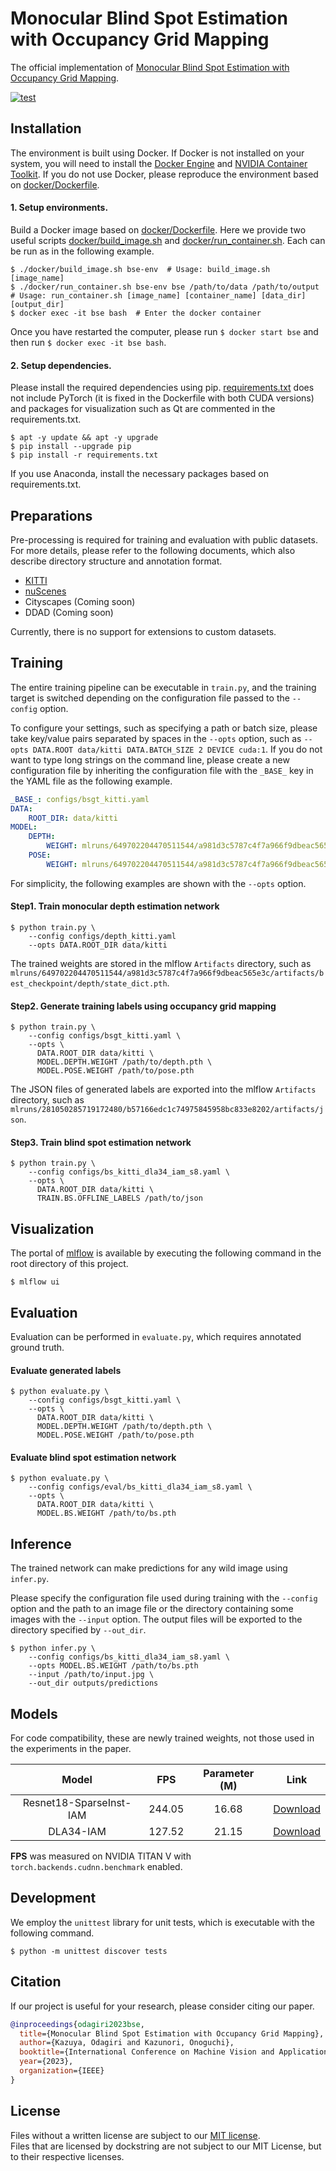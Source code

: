 # Monocular Blind Spot Estimation with Occupancy Grid Mapping

The official implementation of [Monocular Blind Spot Estimation with Occupancy Grid Mapping](https://doi.org/10.23919/MVA57639.2023.10215609).

[![test](https://github.com/kvizmd/monoblindspot/actions/workflows/test.yml/badge.svg?branch=main)](https://github.com/kvizmd/monoblindspot/actions/workflows/test.yml)

## Installation
The environment is built using Docker. If Docker is not installed on your system, you will need to install the [Docker Engine](https://docs.docker.com/engine/install/ubuntu/) and [NVIDIA Container Toolkit](https://docs.nvidia.com/datacenter/cloud-native/container-toolkit/latest/install-guide.html). 
If you do not use Docker, please reproduce the environment based on [docker/Dockerfile](docker/Dockerfile).

#### 1. Setup environments.
Build a Docker image based on [docker/Dockerfile](docker/Dockerfile). Here we provide two useful scripts [docker/build_image.sh](docker/build_image.sh) and [docker/run_container.sh](docker/run_container.sh). Each can be run as in the following example.

```shell
$ ./docker/build_image.sh bse-env  # Usage: build_image.sh [image_name]
$ ./docker/run_container.sh bse-env bse /path/to/data /path/to/output  # Usage: run_container.sh [image_name] [container_name] [data_dir] [output_dir]
$ docker exec -it bse bash  # Enter the docker container
```
Once you have restarted the computer, please run `$ docker start bse` and then run `$ docker exec -it bse bash`.

#### 2. Setup dependencies.
Please install the required dependencies using pip. [requirements.txt](./requirements.txt) does not include PyTorch (it is fixed in the Dockerfile with both CUDA versions) and packages for visualization such as Qt are commented in the requirements.txt. 

```shell
$ apt -y update && apt -y upgrade
$ pip install --upgrade pip
$ pip install -r requirements.txt
```
If you use Anaconda, install the necessary packages based on requirements.txt.

## Preparations
Pre-processing is required for training and evaluation with public datasets.
For more details, please refer to the following documents, which also describe directory structure and annotation format.

- [KITTI](splits/kitti)
- [nuScenes](splits/nusc) 
- Cityscapes (Coming soon)
- DDAD (Coming soon)

Currently, there is no support for extensions to custom datasets.

## Training
The entire training pipeline can be executable in `train.py`, and the training target is switched depending on the configuration file passed to the `--config` option.

To configure your settings, such as specifying a path or batch size, please take key/value pairs separated by spaces in the `--opts` option, such as `--opts DATA.ROOT data/kitti DATA.BATCH_SIZE 2 DEVICE cuda:1`.
If you do not want to type long strings on the command line, please create a new configuration file by inheriting the configuration file with the `_BASE_` key in the YAML file as the following example.

```yaml
_BASE_: configs/bsgt_kitti.yaml 
DATA:
    ROOT_DIR: data/kitti
MODEL:
    DEPTH:
        WEIGHT: mlruns/649702204470511544/a981d3c5787c4f7a966f9dbeac565e3c/artifacts/best_checkpoint/depth/state_dict.pth
    POSE:
        WEIGHT: mlruns/649702204470511544/a981d3c5787c4f7a966f9dbeac565e3c/artifacts/best_checkpoint/pose/state_dict.pth
```


For simplicity, the following examples are shown with the `--opts` option.

#### Step1. Train monocular depth estimation network
```shell
$ python train.py \
    --config configs/depth_kitti.yaml
    --opts DATA.ROOT_DIR data/kitti
```

The trained weights are stored in the mlflow `Artifacts` directory, such as `mlruns/649702204470511544/a981d3c5787c4f7a966f9dbeac565e3c/artifacts/best_checkpoint/depth/state_dict.pth`.

#### Step2. Generate training labels using occupancy grid mapping
```shell
$ python train.py \
    --config configs/bsgt_kitti.yaml \
    --opts \
      DATA.ROOT_DIR data/kitti \
      MODEL.DEPTH.WEIGHT /path/to/depth.pth \
      MODEL.POSE.WEIGHT /path/to/pose.pth
```

The JSON files of generated labels are exported into the mlflow `Artifacts` directory, such as `mlruns/281050285719172480/b57166edc1c74975845958bc833e8202/artifacts/json`.

#### Step3. Train blind spot estimation network
```shell
$ python train.py \
    --config configs/bs_kitti_dla34_iam_s8.yaml \
    --opts \
      DATA.ROOT_DIR data/kitti \
      TRAIN.BS.OFFLINE_LABELS /path/to/json
```

## Visualization
The portal of [mlflow](https://mlflow.org/) is available by executing the following command in the root directory of this project.
```shell
$ mlflow ui
```

## Evaluation
Evaluation can be performed in `evaluate.py`, which requires annotated ground truth.

#### Evaluate generated labels

```shell
$ python evaluate.py \
    --config configs/bsgt_kitti.yaml \
    --opts \
      DATA.ROOT_DIR data/kitti \
      MODEL.DEPTH.WEIGHT /path/to/depth.pth \
      MODEL.POSE.WEIGHT /path/to/pose.pth
```

#### Evaluate blind spot estimation network

```shell
$ python evaluate.py \
    --config configs/eval/bs_kitti_dla34_iam_s8.yaml \
    --opts \
      DATA.ROOT_DIR data/kitti \
      MODEL.BS.WEIGHT /path/to/bs.pth
```

## Inference
The trained network can make predictions for any wild image using `infer.py`.

Please specify the configuration file used during training with the `--config` option and the path to an image file or the directory containing some images with the `--input` option. The output files will be exported to the directory specified by `--out_dir`.

```shell
$ python infer.py \
    --config configs/bs_kitti_dla34_iam_s8.yaml \
    --opts MODEL.BS.WEIGHT /path/to/bs.pth
    --input /path/to/input.jpg \
    --out_dir outputs/predictions
```

## Models
For code compatibility, these are newly trained weights, not those used in the experiments in the paper.

|**Model**|**FPS**|**Parameter (M)**|**Link**|
|:---:|:---:|:---:|:---:|
|Resnet18-SparseInst-IAM|244.05|16.68|[Download](https://drive.google.com/file/d/15oKG_XRkjRdzlPNmyytk6WtfpCpV4djH/view?usp=sharing)|
|DLA34-IAM|127.52|21.15|[Download](https://drive.google.com/file/d/1VtUBXWXfNfqWcd0f_s0Yw6a2K4I3qqPp/view?usp=sharing)|

**FPS** was measured on NVIDIA TITAN V with `torch.backends.cudnn.benchmark` enabled.


## Development
We employ the `unittest` library for unit tests, which is executable with the following command.

```shell
$ python -m unittest discover tests
```

## Citation
If our project is useful for your research, please consider citing our paper.
```bibtex
@inproceedings{odagiri2023bse,
  title={Monocular Blind Spot Estimation with Occupancy Grid Mapping},
  author={Kazuya, Odagiri and Kazunori, Onoguchi},
  booktitle={International Conference on Machine Vision and Applications, {MVA}},
  year={2023},
  organization={IEEE}
}
```

## License
Files without a written license are subject to our [MIT license](./LICENSE).   
Files that are licensed by dockstring are not subject to our MIT License, but to their respective licenses.
